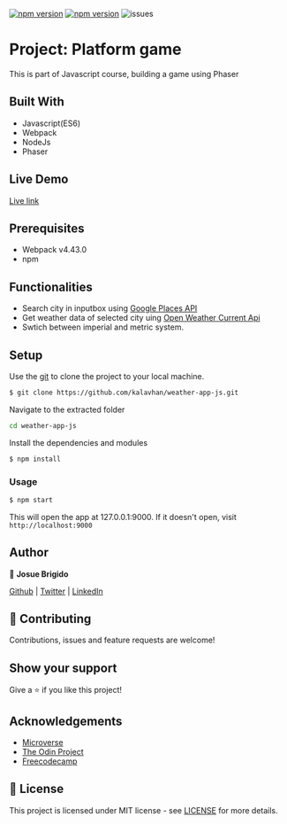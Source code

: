 [![npm version](https://badge.fury.io/js/webpack.svg)](https://badge.fury.io/js/webpack)
[![npm version](https://badge.fury.io/js/npm.svg)](https://badge.fury.io/js/npm)
![issues](https://img.shields.io/github/issues/kalavhan/restaurant-page)

# Project: Platform game

This is part of Javascript course, building a game using Phaser

## Built With
- Javascript(ES6)
- Webpack
- NodeJs
- Phaser

## Live Demo
[Live link](https://weather-js-kalavhan.netlify.app/)


## Prerequisites
- Webpack v4.43.0
- npm

## Functionalities 
- Search city in inputbox using [Google Places API](https://developers.google.com/places/web-service/intro?hl=es-419&utm_source=google&utm_medium=cpc&utm_campaign=FY18-Q2-global-demandgen-paidsearchonnetworkhouseads-cs-maps_contactsal_saf&utm_content=text-ad-none-none-DEV_c-CRE_436364850706-ADGP_Hybrid+%7C+AW+SEM+%7C+SKWS+~+Places+%7C+BMM+%7C+Places+API-KWID_43700044580549616-aud-596989456221:kwd-335453537185-userloc_1010019&utm_term=KW_%2Bplaces%20%2Bapi-ST_%2Bplaces+%2Bapi&gclid=CjwKCAjw2a32BRBXEiwAUcugiNte-MhaH8Qdbd5cLgxL1oQ_QwaXsUBeF59cJ12yOxwkMKQW-qGLmxoC7GYQAvD_BwE)
- Get weather data of selected city uing [Open Weather Current Api](https://openweathermap.org/current)
- Swtich between imperial and metric system.

## Setup

Use the [git](https://git-scm.com/downloads) to clone the project to your local machine.
```sh
$ git clone https://github.com/kalavhan/weather-app-js.git
```

Navigate to the extracted folder
```sh 
cd weather-app-js
```

Install the dependencies and modules
```sh
$ npm install
```

### Usage
```sh
$ npm start
```
This will open the app at 127.0.0.1:9000. If it doesn't open, visit ```http://localhost:9000```

## Author

👤 **Josue Brigido**

[Github](https://github.com/kalavhan) | [Twitter](https://twitter.com/kalavhan) | [LinkedIn](https://linkedin.com/in/kalavhan)



## 🤝 Contributing

Contributions, issues and feature requests are welcome!

## Show your support

Give a ⭐️ if you like this project!

## Acknowledgements
- [Microverse](https://www.microverse.org/)
- [The Odin Project](https://www.theodinproject.com/)
- [Freecodecamp](http://freecodecamp.org/)

## 📝 License

This project is licensed under MIT license - see [LICENSE](/LICENSE) for more details.

